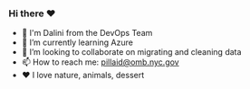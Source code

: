 ### Hi there ❤️

* 👋 I'm Dalini from the DevOps Team 
* 🌱 I’m currently learning Azure
* 🤝 I’m looking to collaborate on migrating and cleaning data 
* 📫 How to reach me: pillaid@omb.nyc.gov
* ❤️ I love nature, animals, dessert

